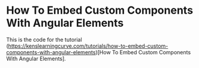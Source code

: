 # How To Embed Custom Components With Angular Elements

This is the code for the tutorial (https://kenslearningcurve.com/tutorials/how-to-embed-custom-components-with-angular-elements)[How To Embed Custom Components With Angular Elements].
